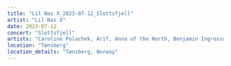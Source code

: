 ```yaml
---
title: "Lil Nas X_2023-07-12_Slottsfjell"
artist: "Lil Nas X"
date: 2023-07-12
concert: "Slottsfjell"
artists: "Caroline Polachek, Arif, Anna of the North, Benjamin Ingrosso, Belako, A Hundred Drums, Alexander 23, Arden Jones, 999999999, Adekunle GOLD, Anna Calvi, Amenra, Ashe, Adriatique, Aitch, Anfisa Letyago, AJR, Bombay Bicycle Club, Abraham Alexander, Ashibah, Bárbara Tinoco, Alison Wonderland, Alice Glass, aespa, Adg7, Arctic Monkeys, AFI, Adam Beyer, AR/CO, Angel Olsen, alt-J, Alok, Afrojack, 070 Shake, Álvaro Díaz, alyona alyona"
location: "Tønsberg"
location_details: "Tønsberg, Norway"
---
```

